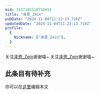 ```yaml
---
mid: 3537105510730019
title: "泽恩_Zein"
pubDate: "2024-11-04T11:22:13.716Z"
updatedDate: "2024-11-04T11:22:13.716Z"
profile:
  {
    Nickname: ["泽恩_Zein"],
  }
---
```


关注[泽恩_Zein](https://space.bilibili.com/3537105510730019)谢谢喵~ 关注[泽恩_Zein](https://space.bilibili.com/3537105510730019)谢谢喵~

## 此条目有待补充
你可以在[这里](https://github.com/Yuhanawa/VTuber.ICU-Content/edit/master/v/泽恩_Zein/index.md)编辑本文
